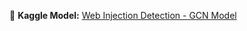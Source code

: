 📌 **Kaggle Model:** [Web Injection Detection - GCN Model](https://www.kaggle.com/models/bharathrams/web-injection-detection-gcn-based-model/)  



